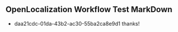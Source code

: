 ## OpenLocalization Workflow Test MarkDown

* daa21cdc-01da-43b2-ac30-55ba2ca8e9d1 
thanks!



<!--HONumber=Jan16_HO3-->
